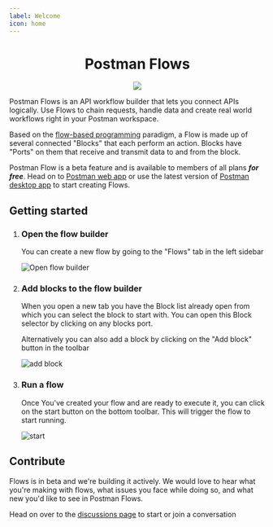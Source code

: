 ```yaml
---
label: Welcome
icon: home
---
```


<h1 align="center">Postman Flows</h1>
<p align="center">
  <img src="https://user-images.githubusercontent.com/28357106/137292312-42f595d2-4d99-41a6-96c4-0753965c1240.gif">
</p>
Postman Flows is an API workflow builder that lets you connect APIs logically. Use Flows to chain requests, handle data and create real world workflows right in your Postman workspace.

Based on the [flow-based programming](https://en.wikipedia.org/wiki/Flow-based_programming) paradigm, a Flow is made up of several connected "Blocks" that each perform an action. Blocks have "Ports" on them that receive and transmit data to and from the block.

Postman Flow is a beta feature and is available to members of all plans **_for free_**. Head on to [Postman web app](https://go.postman.co/) or use the latest version of [Postman desktop app](https://www.postman.com/downloads/     ) to start creating Flows.

## Getting started

1. ### Open the flow builder

    You can create a new flow by going to the "Flows" tab in the left sidebar
    
    ![Open flow builder](https://user-images.githubusercontent.com/28357106/137294433-e520e8e2-444c-4924-93d0-d8d71c33293c.png)

2. ### Add blocks to the flow builder

    When you open a new tab you have the Block list already open from which you can select the block to start with. You can open this Block selector by clicking on any blocks port.

    Alternatively you can also add a block by clicking on the "Add block" button in the toolbar
    
    ![add block](https://user-images.githubusercontent.com/28357106/137294462-08332279-12c5-4bb1-a85a-effb3fbff590.png)

3. ### Run a flow

    Once You've created your flow and are ready to execute it, you can click on the start button on the bottom toolbar. This will trigger the flow to start running.
    
    ![start](https://user-images.githubusercontent.com/28357106/137294485-b1695a67-38c7-4807-b218-58c29c2c212d.png)


## Contribute

Flows is in beta and we're building it actively. We would love to hear what you're making with flows, what issues you face while doing so, and what new you'd like to see in Postman Flows.

Head on over to the [discussions page](https://github.com/postmanlabs/postman-flows/discussions) to start or join a conversation

